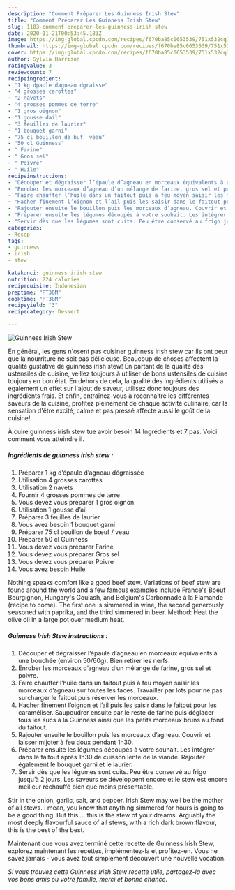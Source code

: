 ```yaml
---
description: "Comment Préparer Les Guinness Irish Stew"
title: "Comment Préparer Les Guinness Irish Stew"
slug: 1103-comment-preparer-les-guinness-irish-stew
date: 2020-11-21T00:53:45.183Z
image: https://img-global.cpcdn.com/recipes/f670ba85c0653539/751x532cq70/guinness-irish-stew-photo-principale-de-la-recette.jpg
thumbnail: https://img-global.cpcdn.com/recipes/f670ba85c0653539/751x532cq70/guinness-irish-stew-photo-principale-de-la-recette.jpg
cover: https://img-global.cpcdn.com/recipes/f670ba85c0653539/751x532cq70/guinness-irish-stew-photo-principale-de-la-recette.jpg
author: Sylvia Harrison
ratingvalue: 3
reviewcount: 7
recipeingredient:
- "1 kg dpaule dagneau dgraisse"
- "4 grosses carottes"
- "2 navets"
- "4 grosses pommes de terre"
- "1 gros oignon"
- "1 gousse dail"
- "3 feuilles de laurier"
- "1 bouquet garni"
- "75 cl bouillon de buf  veau"
- "50 cl Guinness"
- " Farine"
- " Gros sel"
- " Poivre"
- " Huile"
recipeinstructions:
- "Découper et dégraisser l’épaule d’agneau en morceaux équivalents à une bouchée (environ 50/60g). Bien retirer les nerfs."
- "Enrober les morceaux d’agneau d’un mélange de farine, gros sel et poivre."
- "Faire chauffer l’huile dans un faitout puis à feu moyen saisir les morceaux d’agneau sur toutes les faces. Travailler par lots pour ne pas surcharger le faitout puis réserver les morceaux."
- "Hacher finement l’oignon et l’ail puis les saisir dans le faitout pour les caraméliser. Saupoudrer ensuite par le reste de farine puis déglacer tous les sucs à la Guinness ainsi que les petits morceaux bruns au fond du faitout."
- "Rajouter ensuite le bouillon puis les morceaux d’agneau. Couvrir et laisser mijoter à feu doux pendant 1h30."
- "Préparer ensuite les légumes découpés à votre souhait. Les intégrer dans le faitout après 1h30 de cuisson lente de la viande. Rajouter également le bouquet garni et le laurier."
- "Servir dès que les légumes sont cuits. Peu être conservé au frigo jusqu’à 2 jours. Les saveurs se développent encore et le stew est encore meilleur réchauffé bien que moins présentable."
categories:
- Resep
tags:
- guinness
- irish
- stew

katakunci: guinness irish stew 
nutrition: 224 calories
recipecuisine: Indonesian
preptime: "PT36M"
cooktime: "PT38M"
recipeyield: "3"
recipecategory: Dessert

---
```



![Guinness Irish Stew](https://img-global.cpcdn.com/recipes/f670ba85c0653539/751x532cq70/guinness-irish-stew-photo-principale-de-la-recette.jpg)

En général, les gens n'osent pas cuisiner guinness irish stew car ils ont peur que la nourriture ne soit pas délicieuse. Beaucoup de choses affectent la qualité gustative de guinness irish stew! En partant de la qualité des ustensiles de cuisine, veillez toujours à utiliser de bons ustensiles de cuisine toujours en bon état. En dehors de cela, la qualité des ingrédients utilisés a également un effet sur l'ajout de saveur, utilisez donc toujours des ingrédients frais. Et enfin, entraînez-vous à reconnaître les différentes saveurs de la cuisine, profitez pleinement de chaque activité culinaire, car la sensation d'être excité, calme et pas pressé affecte aussi le goût de la cuisine!

<!--inarticleads1-->

À cuire guinness irish stew tue avoir besoin 14 Ingrédients et 7 pas. Voici comment vous atteindre il.

##### Ingrédients de guinness irish stew :

1. Préparer 1 kg d’épaule d’agneau dégraissée
1. Utilisation 4 grosses carottes
1. Utilisation 2 navets
1. Fournir 4 grosses pommes de terre
1. Vous devez vous préparer 1 gros oignon
1. Utilisation 1 gousse d’ail
1. Préparer 3 feuilles de laurier
1. Vous avez besoin 1 bouquet garni
1. Préparer 75 cl bouillon de bœuf / veau
1. Préparer 50 cl Guinness
1. Vous devez vous préparer  Farine
1. Vous devez vous préparer  Gros sel
1. Vous devez vous préparer  Poivre
1. Vous avez besoin  Huile


Nothing speaks comfort like a good beef stew. Variations of beef stew are found around the world and a few famous examples include France&#39;s Boeuf Bourgignon, Hungary&#39;s Goulash, and Belgium&#39;s Carbonnade à la Flamande (recipe to come). The first one is simmered in wine, the second generously seasoned with paprika, and the third simmered in beer. Method: Heat the olive oil in a large pot over medium heat. 

<!--inarticleads2-->

##### Guinness Irish Stew instructions :

1. Découper et dégraisser l’épaule d’agneau en morceaux équivalents à une bouchée (environ 50/60g). Bien retirer les nerfs.
1. Enrober les morceaux d’agneau d’un mélange de farine, gros sel et poivre.
1. Faire chauffer l’huile dans un faitout puis à feu moyen saisir les morceaux d’agneau sur toutes les faces. Travailler par lots pour ne pas surcharger le faitout puis réserver les morceaux.
1. Hacher finement l’oignon et l’ail puis les saisir dans le faitout pour les caraméliser. Saupoudrer ensuite par le reste de farine puis déglacer tous les sucs à la Guinness ainsi que les petits morceaux bruns au fond du faitout.
1. Rajouter ensuite le bouillon puis les morceaux d’agneau. Couvrir et laisser mijoter à feu doux pendant 1h30.
1. Préparer ensuite les légumes découpés à votre souhait. Les intégrer dans le faitout après 1h30 de cuisson lente de la viande. Rajouter également le bouquet garni et le laurier.
1. Servir dès que les légumes sont cuits. Peu être conservé au frigo jusqu’à 2 jours. Les saveurs se développent encore et le stew est encore meilleur réchauffé bien que moins présentable.


Stir in the onion, garlic, salt, and pepper. Irish Stew may well be the mother of all stews. I mean, you know that anything simmered for hours is going to be a good thing. But this…. this is the stew of your dreams. Arguably the most deeply flavourful sauce of all stews, with a rich dark brown flavour, this is the best of the best. 

<!--inarticleads1-->

<p>
Maintenant que vous avez terminé cette recette de Guinness Irish Stew, explorez maintenant les recettes, implémentez-la et profitez-en. Vous ne savez jamais - vous avez tout simplement découvert une nouvelle vocation.
</p>

<p>
<i>Si vous trouvez cette Guinness Irish Stew recette utile, partagez-la avec vos bons amis ou votre famille, merci et bonne chance.</i>
</p>
